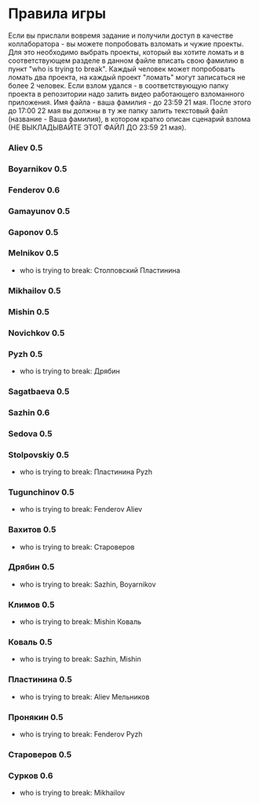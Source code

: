 # Правила игры 
Если вы прислали вовремя задание и получили доступ в качестве коллаборатора - вы можете попробовать взломать и чужие проекты. 
Для это необходимо выбрать проекты, который вы хотите ломать и в соответствующем разделе в данном файле вписать свою фамилию в пункт "who is trying to break". 
Каждый человек может попробовать ломать два проекта, на каждый проект "ломать" могут записаться не более 2 человек. 
Если взлом удался - в соответствующую папку проекта в репозитории надо залить видео работающего взломанного приложения. Имя файла - ваша фамилия - до 23:59 21 мая. 
После этого до 17:00 22 мая вы должны в ту же папку залить текстовый файл (название - Ваша фамилия), в котором кратко описан сценарий взлома (НЕ ВЫКЛАДЫВАЙТЕ ЭТОТ ФАЙЛ ДО 23:59 21 мая). 

### Aliev 0.5 
### Boyarnikov 0.5 
### Fenderov 0.6
### Gamayunov 0.5
### Gaponov 0.5
### Melnikov 0.5
* who is trying to break: Столповский Пластинина
### Mikhailov 0.5
### Mishin 0.5
### Novichkov 0.5
### Pyzh 0.5
* who is trying to break: Дрябин
### Sagatbaeva 0.5
### Sazhin 0.6
### Sedova 0.5
### Stolpovskiy 0.5
* who is trying to break: Пластинина Pyzh
### Tugunchinov 0.5
* who is trying to break: Fenderov Aliev
### Вахитов 0.5
* who is trying to break: Староверов
### Дрябин 0.5
* who is trying to break: Sazhin, Boyarnikov
### Климов 0.5
* who is trying to break: Mishin Коваль
### Коваль 0.5
* who is trying to break: Sazhin, Mishin
### Пластинина 0.5
* who is trying to break: Aliev Мельников
### Пронякин 0.5
* who is trying to break: Fenderov Pyzh
### Староверов 0.5
### Сурков 0.6
* who is trying to break: Mikhailov
